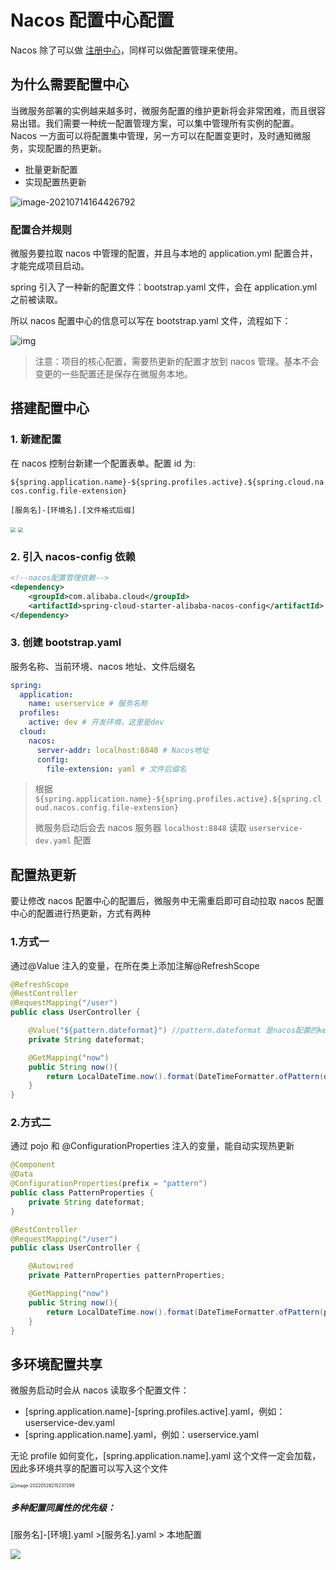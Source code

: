# Nacos 配置中心配置

Nacos 除了可以做 [注册中心](Nacos注册中心配置.md)，同样可以做配置管理来使用。

## 为什么需要配置中心

当微服务部署的实例越来越多时，微服务配置的维护更新将会非常困难，而且很容易出错。我们需要一种统一配置管理方案，可以集中管理所有实例的配置。Nacos 一方面可以将配置集中管理，另一方可以在配置变更时，及时通知微服务，实现配置的热更新。

- 批量更新配置
- 实现配置热更新

![image-20210714164426792](https://zwhid.oss-cn-shenzhen.aliyuncs.com/blog/05-28-fbpvu0.png)

### 配置合并规则

微服务要拉取 nacos 中管理的配置，并且与本地的 application.yml 配置合并，才能完成项目启动。

spring 引入了一种新的配置文件：bootstrap.yaml 文件，会在 application.yml 之前被读取。

所以 nacos 配置中心的信息可以写在 bootstrap.yaml 文件，流程如下：

![img](https://zwhid.oss-cn-shenzhen.aliyuncs.com/blog/05-28-CZENMz.png)

> 注意：项目的核心配置，需要热更新的配置才放到 nacos 管理。基本不会变更的一些配置还是保存在微服务本地。

## 搭建配置中心

### 1. 新建配置

在 nacos 控制台新建一个配置表单。配置 id 为:

`${spring.application.name}-${spring.profiles.active}.${spring.cloud.nacos.config.file-extension}`

`[服务名]-[环境名].[文件格式后缀]`

<img src="https://zwhid.oss-cn-shenzhen.aliyuncs.com/blog/05-28-7f9MjN.png" style="zoom: 50%;" />

<img src="https://zwhid.oss-cn-shenzhen.aliyuncs.com/blog/05-28-HYNWJ9.png" style="zoom:50%;" />

### 2. 引入 nacos-config 依赖

```xml
<!--nacos配置管理依赖-->
<dependency>
    <groupId>com.alibaba.cloud</groupId>
    <artifactId>spring-cloud-starter-alibaba-nacos-config</artifactId>
</dependency>
```

### 3. 创建 bootstrap.yaml

服务名称、当前环境、nacos 地址、文件后缀名

```yaml
spring:
  application:
    name: userservice # 服务名称
  profiles:
    active: dev # 开发环境，这里是dev
  cloud:
    nacos:
      server-addr: localhost:8848 # Nacos地址
      config:
        file-extension: yaml # 文件后缀名
```

> 根据`${spring.application.name}-${spring.profiles.active}.${spring.cloud.nacos.config.file-extension}`
>
> 微服务启动后会去 nacos 服务器 `localhost:8848` 读取 `userservice-dev.yaml` 配置

## 配置热更新

要让修改 nacos 配置中心的配置后，微服务中无需重启即可自动拉取 nacos 配置中心的配置进行热更新，方式有两种

### 1.方式一

通过@Value 注入的变量，在所在类上添加注解@RefreshScope

```java
@RefreshScope
@RestController
@RequestMapping("/user")
public class UserController {

    @Value("${pattern.dateformat}") //pattern.dateformat 是nacos配置的key
    private String dateformat;

    @GetMapping("now")
    public String now(){
        return LocalDateTime.now().format(DateTimeFormatter.ofPattern(dateformat));
    }
}
```

### 2.方式二

通过 pojo 和 @ConfigurationProperties 注入的变量，能自动实现热更新

```java
@Component
@Data
@ConfigurationProperties(prefix = "pattern")
public class PatternProperties {
    private String dateformat;
}
```

```java
@RestController
@RequestMapping("/user")
public class UserController {

    @Autowired
    private PatternProperties patternProperties;

    @GetMapping("now")
    public String now(){
        return LocalDateTime.now().format(DateTimeFormatter.ofPattern(patternProperties.getDateformat()));
    }
}
```

## 多环境配置共享

微服务启动时会从 nacos 读取多个配置文件：

- [spring.application.name]-[spring.profiles.active].yaml，例如：userservice-dev.yaml
- [spring.application.name].yaml，例如：userservice.yaml

无论 profile 如何变化，[spring.application.name].yaml 这个文件一定会加载，因此多环境共享的配置可以写入这个文件

<img src="https://zwhid.oss-cn-shenzhen.aliyuncs.com/blog/05-28-VVxyEg.png" alt="image-20220528215237299" style="zoom: 50%;" />

##### 多种配置同属性的优先级：

[服务名]-[环境].yaml >[服务名].yaml > 本地配置

![](https://zwhid.oss-cn-shenzhen.aliyuncs.com/blog/05-28-USeMZB.png)
